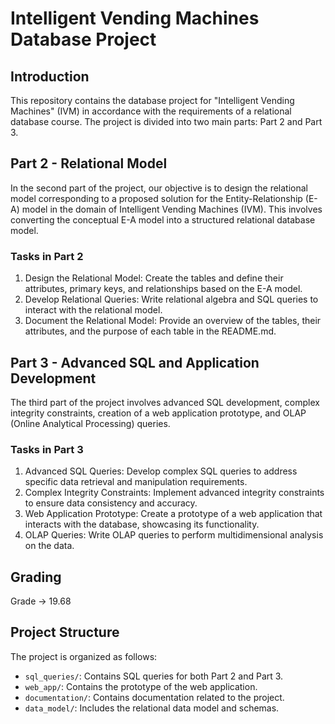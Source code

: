 # Intelligent Vending Machines Database Project

## Introduction

This repository contains the database project for "Intelligent Vending Machines" (IVM) in accordance with the requirements of a relational database course. The project is divided into two main parts: Part 2 and Part 3.

## Part 2 - Relational Model

In the second part of the project, our objective is to design the relational model corresponding to a proposed solution for the Entity-Relationship (E-A) model in the domain of Intelligent Vending Machines (IVM). This involves converting the conceptual E-A model into a structured relational database model.

### Tasks in Part 2

1. Design the Relational Model: Create the tables and define their attributes, primary keys, and relationships based on the E-A model.
2. Develop Relational Queries: Write relational algebra and SQL queries to interact with the relational model.
3. Document the Relational Model: Provide an overview of the tables, their attributes, and the purpose of each table in the README.md.

## Part 3 - Advanced SQL and Application Development

The third part of the project involves advanced SQL development, complex integrity constraints, creation of a web application prototype, and OLAP (Online Analytical Processing) queries.

### Tasks in Part 3

1. Advanced SQL Queries: Develop complex SQL queries to address specific data retrieval and manipulation requirements.
2. Complex Integrity Constraints: Implement advanced integrity constraints to ensure data consistency and accuracy.
3. Web Application Prototype: Create a prototype of a web application that interacts with the database, showcasing its functionality.
4. OLAP Queries: Write OLAP queries to perform multidimensional analysis on the data.

## Grading

Grade -> 19.68

## Project Structure

The project is organized as follows:

- `sql_queries/`: Contains SQL queries for both Part 2 and Part 3.
- `web_app/`: Contains the prototype of the web application.
- `documentation/`: Contains documentation related to the project.
- `data_model/`: Includes the relational data model and schemas.
